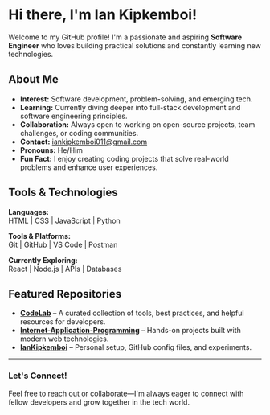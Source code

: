 # Hi there, I'm Ian Kipkemboi!

Welcome to my GitHub profile! I'm a passionate and aspiring **Software Engineer** who loves building practical solutions and constantly learning new technologies.

## About Me
- **Interest:** Software development, problem-solving, and emerging tech.
- **Learning:** Currently diving deeper into full-stack development and software engineering principles.
- **Collaboration:** Always open to working on open-source projects, team challenges, or coding communities.
- **Contact:** [iankipkemboi011@gmail.com](mailto:iankipkemboi011@gmail.com)
- **Pronouns:** He/Him
- **Fun Fact:** I enjoy creating coding projects that solve real-world problems and enhance user experiences.

## Tools & Technologies
**Languages:**  
HTML | CSS | JavaScript | Python

**Tools & Platforms:**  
Git | GitHub | VS Code | Postman

**Currently Exploring:**  
React | Node.js | APIs | Databases

## Featured Repositories
- [**CodeLab**](#) – A curated collection of tools, best practices, and helpful resources for developers.
- [**Internet-Application-Programming**](#) – Hands-on projects built with modern web technologies.
- [**IanKipkemboi**](#) – Personal setup, GitHub config files, and experiments.

---

### Let's Connect!
Feel free to reach out or collaborate—I'm always eager to connect with fellow developers and grow together in the tech world.
